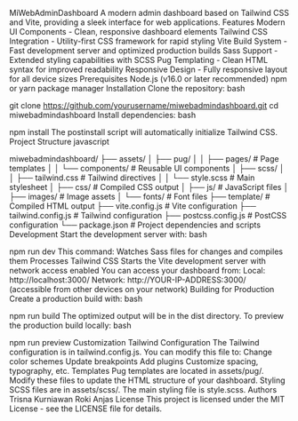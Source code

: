 MiWebAdminDashboard
A modern admin dashboard based on Tailwind CSS and Vite, providing a sleek interface for web applications.
Features
Modern UI Components - Clean, responsive dashboard elements
Tailwind CSS Integration - Utility-first CSS framework for rapid styling
Vite Build System - Fast development server and optimized production builds
Sass Support - Extended styling capabilities with SCSS
Pug Templating - Clean HTML syntax for improved readability
Responsive Design - Fully responsive layout for all device sizes
Prerequisites
Node.js (v16.0 or later recommended)
npm or yarn package manager
Installation
Clone the repository:
bash


git clone https://github.com/yourusername/miwebadmindashboard.git
cd miwebadmindashboard
Install dependencies:
bash


npm install
The postinstall script will automatically initialize Tailwind CSS.
Project Structure
javascript


miwebadmindashboard/
├── assets/
│   ├── pug/
│   │   ├── pages/          # Page templates
│   │   └── components/     # Reusable UI components
│   ├── scss/
│   │   ├── tailwind.css    # Tailwind directives
│   │   └── style.scss      # Main stylesheet
│   ├── css/                # Compiled CSS output
│   ├── js/                 # JavaScript files
│   ├── images/             # Image assets
│   └── fonts/              # Font files
├── template/               # Compiled HTML output
├── vite.config.js          # Vite configuration
├── tailwind.config.js      # Tailwind configuration
├── postcss.config.js       # PostCSS configuration
└── package.json            # Project dependencies and scripts
Development
Start the development server with:
bash


npm run dev
This command:
Watches Sass files for changes and compiles them
Processes Tailwind CSS
Starts the Vite development server with network access enabled
You can access your dashboard from:
Local: http://localhost:3000/
Network: http://YOUR-IP-ADDRESS:3000/ (accessible from other devices on your network)
Building for Production
Create a production build with:
bash


npm run build
The optimized output will be in the dist directory.
To preview the production build locally:
bash


npm run preview
Customization
Tailwind Configuration
The Tailwind configuration is in tailwind.config.js. You can modify this file to:
Change color schemes
Update breakpoints
Add plugins
Customize spacing, typography, etc.
Templates
Pug templates are located in assets/pug/. Modify these files to update the HTML structure of your dashboard.
Styling
SCSS files are in assets/scss/. The main styling file is style.scss.
Authors
Trisna Kurniawan
Roki Anjas
License
This project is licensed under the MIT License - see the LICENSE file for details.